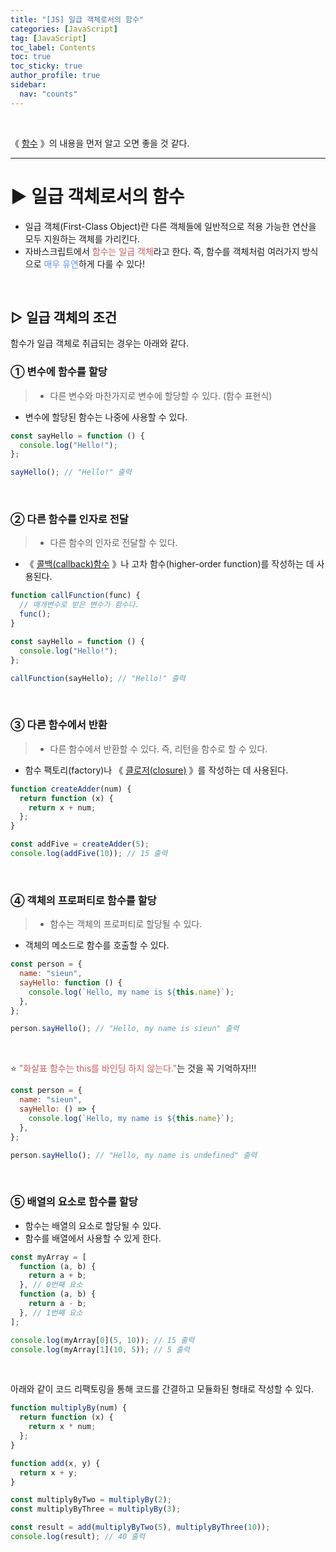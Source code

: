 ```yaml
---
title: "[JS] 일급 객체로서의 함수"
categories: [JavaScript]
tag: [JavaScript]
toc_label: Contents
toc: true
toc_sticky: true
author_profile: true
sidebar:
  nav: "counts"
---
```


<br>

《 [함수](https://velog.io/@sieunpark/JS-%ED%95%A8%EC%88%98) 》의 내용을 먼저 알고 오면 좋을 것 같다.

---

# ▶ 일급 객체로서의 함수

- 일급 객체(First-Class Object)란 다른 객체들에 일반적으로 적용 가능한 연산을 모두 지원하는 객체를 가리킨다.
- 자바스크립트에서 <span style="color:indianred">함수는 일급 객체</span>라고 한다. 즉, 함수를 객체처럼 여러가지 방식으로 <span style="color:CornflowerBlue">매우 유연</span>하게 다룰 수 있다!

<br>

## ▷ 일급 객체의 조건

함수가 일급 객체로 취급되는 경우는 아래와 같다.

### ① 변수에 함수를 할당

> - 다른 변수와 마찬가지로 변수에 할당할 수 있다. (함수 표현식)

- 변수에 할당된 함수는 나중에 사용할 수 있다.

```jsx
const sayHello = function () {
  console.log("Hello!");
};

sayHello(); // "Hello!" 출력
```

<br>

### ② 다른 함수를 인자로 전달

> - 다른 함수의 인자로 전달할 수 있다.

- 《 [콜백(callback)함수](https://velog.io/@sieunpark/JS-%ED%95%A8%EC%88%98) 》나 고차 함수(higher-order function)를 작성하는 데 사용된다.

```jsx
function callFunction(func) {
  // 매개변수로 받은 변수가 함수다.
  func();
}

const sayHello = function () {
  console.log("Hello!");
};

callFunction(sayHello); // "Hello!" 출력
```

<br>

### ③ 다른 함수에서 반환

> - 다른 함수에서 반환할 수 있다. 즉, 리턴을 함수로 할 수 있다.

- 함수 팩토리(factory)나 《 [클로저(closure)](https://velog.io/@sieunpark/JS-%ED%81%B4%EB%A1%9C%EC%A0%80) 》를 작성하는 데 사용된다.

```jsx
function createAdder(num) {
  return function (x) {
    return x + num;
  };
}

const addFive = createAdder(5);
console.log(addFive(10)); // 15 출력
```

<br>

### ④ 객체의 프로퍼티로 함수를 할당

> - 함수는 객체의 프로퍼티로 할당될 수 있다.

- 객체의 메소드로 함수를 호출할 수 있다.

```jsx
const person = {
  name: "sieun",
  sayHello: function () {
    console.log(`Hello, my name is ${this.name}`);
  },
};

person.sayHello(); // "Hello, my name is sieun" 출력
```

<br>

⭐ <span style="color:indianred">"화살표 함수는 this를 바인딩 하지 않는다."</span>는 것을 꼭 기억하자!!!

```jsx
const person = {
  name: "sieun",
  sayHello: () => {
    console.log(`Hello, my name is ${this.name}`);
  },
};

person.sayHello(); // "Hello, my name is undefined" 출력
```

<br>

### ⑤ 배열의 요소로 함수를 할당

- 함수는 배열의 요소로 할당될 수 있다.
- 함수를 배열에서 사용할 수 있게 한다.

```jsx
const myArray = [
  function (a, b) {
    return a + b;
  }, // 0번째 요소
  function (a, b) {
    return a - b;
  }, // 1번째 요소
];

console.log(myArray[0](5, 10)); // 15 출력
console.log(myArray[1](10, 5)); // 5 출력
```

<br>

아래와 같이 코드 리팩토링을 통해 코드를 간결하고 모듈화된 형태로 작성할 수 있다.

```jsx
function multiplyBy(num) {
  return function (x) {
    return x * num;
  };
}

function add(x, y) {
  return x + y;
}

const multiplyByTwo = multiplyBy(2);
const multiplyByThree = multiplyBy(3);

const result = add(multiplyByTwo(5), multiplyByThree(10));
console.log(result); // 40 출력
```
